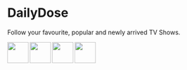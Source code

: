 # DailyDose
Follow your favourite, popular and newly arrived TV Shows.

<a href="http://i.imgur.com/LkSaDFO.png"><img src="http://i.imgur.com/LkSaDFO.png" align="left" width="48" ></a>
<a href="http://i.imgur.com/hA2o2jG.png"><img src="http://i.imgur.com/hA2o2jG.png" align="left" width="48" ></a>
<a href="http://i.imgur.com/8WQtpj3.png"><img src="http://i.imgur.com/8WQtpj3.png" align="left" width="48" ></a>
<a href="http://i.imgur.com/KL4hNnd.png"><img src="http://i.imgur.com/KL4hNnd.png" align="left" width="48" ></a>

